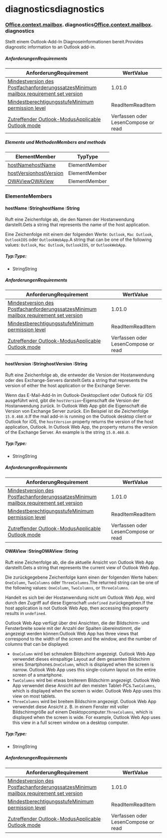
# <a name="diagnostics"></a><span data-ttu-id="9f67d-101">diagnostics</span><span class="sxs-lookup"><span data-stu-id="9f67d-101">diagnostics</span></span>

### <span data-ttu-id="9f67d-p101">[Office](Office.md)[.context](Office.context.md)[.mailbox](Office.context.mailbox.md). diagnostics</span><span class="sxs-lookup"><span data-stu-id="9f67d-p101">[Office](Office.md)[.context](Office.context.md)[.mailbox](Office.context.mailbox.md). diagnostics</span></span>

<span data-ttu-id="9f67d-104">Stellt einem Outlook-Add-In Diagnoseinformationen bereit.</span><span class="sxs-lookup"><span data-stu-id="9f67d-104">Provides diagnostic information to an Outlook add-in.</span></span>

##### <a name="requirements"></a><span data-ttu-id="9f67d-105">Anforderungen</span><span class="sxs-lookup"><span data-stu-id="9f67d-105">Requirements</span></span>

|<span data-ttu-id="9f67d-106">Anforderung</span><span class="sxs-lookup"><span data-stu-id="9f67d-106">Requirement</span></span>| <span data-ttu-id="9f67d-107">Wert</span><span class="sxs-lookup"><span data-stu-id="9f67d-107">Value</span></span>|
|---|---|
|[<span data-ttu-id="9f67d-108">Mindestversion des Postfachanforderungssatzes</span><span class="sxs-lookup"><span data-stu-id="9f67d-108">Minimum mailbox requirement set version</span></span>](/javascript/office/requirement-sets/outlook-api-requirement-sets)| <span data-ttu-id="9f67d-109">1.0</span><span class="sxs-lookup"><span data-stu-id="9f67d-109">1.0</span></span>|
|[<span data-ttu-id="9f67d-110">Mindestberechtigungsstufe</span><span class="sxs-lookup"><span data-stu-id="9f67d-110">Minimum permission level</span></span>](https://docs.microsoft.com/outlook/add-ins/understanding-outlook-add-in-permissions)| <span data-ttu-id="9f67d-111">ReadItem</span><span class="sxs-lookup"><span data-stu-id="9f67d-111">ReadItem</span></span>|
|[<span data-ttu-id="9f67d-112">Zutreffender Outlook-Modus</span><span class="sxs-lookup"><span data-stu-id="9f67d-112">Applicable Outlook mode</span></span>](https://docs.microsoft.com/outlook/add-ins/#extension-points)| <span data-ttu-id="9f67d-113">Verfassen oder Lesen</span><span class="sxs-lookup"><span data-stu-id="9f67d-113">Compose or read</span></span>|

##### <a name="members-and-methods"></a><span data-ttu-id="9f67d-114">Elemente und Methoden</span><span class="sxs-lookup"><span data-stu-id="9f67d-114">Members and methods</span></span>

| <span data-ttu-id="9f67d-115">Element</span><span class="sxs-lookup"><span data-stu-id="9f67d-115">Member</span></span> | <span data-ttu-id="9f67d-116">Typ</span><span class="sxs-lookup"><span data-stu-id="9f67d-116">Type</span></span> |
|--------|------|
| [<span data-ttu-id="9f67d-117">hostName</span><span class="sxs-lookup"><span data-stu-id="9f67d-117">hostName</span></span>](#hostname-string) | <span data-ttu-id="9f67d-118">Element</span><span class="sxs-lookup"><span data-stu-id="9f67d-118">Member</span></span> |
| [<span data-ttu-id="9f67d-119">hostVersion</span><span class="sxs-lookup"><span data-stu-id="9f67d-119">hostVersion</span></span>](#hostversion-string) | <span data-ttu-id="9f67d-120">Element</span><span class="sxs-lookup"><span data-stu-id="9f67d-120">Member</span></span> |
| [<span data-ttu-id="9f67d-121">OWAView</span><span class="sxs-lookup"><span data-stu-id="9f67d-121">OWAView</span></span>](#owaview-string) | <span data-ttu-id="9f67d-122">Element</span><span class="sxs-lookup"><span data-stu-id="9f67d-122">Member</span></span> |

### <a name="members"></a><span data-ttu-id="9f67d-123">Elemente</span><span class="sxs-lookup"><span data-stu-id="9f67d-123">Members</span></span>

####  <a name="hostname-string"></a><span data-ttu-id="9f67d-124">hostName :String</span><span class="sxs-lookup"><span data-stu-id="9f67d-124">hostName :String</span></span>

<span data-ttu-id="9f67d-125">Ruft eine Zeichenfolge ab, die den Namen der Hostanwendung darstellt.</span><span class="sxs-lookup"><span data-stu-id="9f67d-125">Gets a string that represents the name of the host application.</span></span>

<span data-ttu-id="9f67d-126">Eine Zeichenfolge mit einem der folgenden Werte: `Outlook`, `Mac Outlook`, `OutlookIOS` oder `OutlookWebApp`.</span><span class="sxs-lookup"><span data-stu-id="9f67d-126">A string that can be one of the following values: `Outlook`, `Mac Outlook`, `OutlookIOS`, or `OutlookWebApp`.</span></span>

##### <a name="type"></a><span data-ttu-id="9f67d-127">Typ:</span><span class="sxs-lookup"><span data-stu-id="9f67d-127">Type:</span></span>

*   <span data-ttu-id="9f67d-128">String</span><span class="sxs-lookup"><span data-stu-id="9f67d-128">String</span></span>

##### <a name="requirements"></a><span data-ttu-id="9f67d-129">Anforderungen</span><span class="sxs-lookup"><span data-stu-id="9f67d-129">Requirements</span></span>

|<span data-ttu-id="9f67d-130">Anforderung</span><span class="sxs-lookup"><span data-stu-id="9f67d-130">Requirement</span></span>| <span data-ttu-id="9f67d-131">Wert</span><span class="sxs-lookup"><span data-stu-id="9f67d-131">Value</span></span>|
|---|---|
|[<span data-ttu-id="9f67d-132">Mindestversion des Postfachanforderungssatzes</span><span class="sxs-lookup"><span data-stu-id="9f67d-132">Minimum mailbox requirement set version</span></span>](/javascript/office/requirement-sets/outlook-api-requirement-sets)| <span data-ttu-id="9f67d-133">1.0</span><span class="sxs-lookup"><span data-stu-id="9f67d-133">1.0</span></span>|
|[<span data-ttu-id="9f67d-134">Mindestberechtigungsstufe</span><span class="sxs-lookup"><span data-stu-id="9f67d-134">Minimum permission level</span></span>](https://docs.microsoft.com/outlook/add-ins/understanding-outlook-add-in-permissions)| <span data-ttu-id="9f67d-135">ReadItem</span><span class="sxs-lookup"><span data-stu-id="9f67d-135">ReadItem</span></span>|
|[<span data-ttu-id="9f67d-136">Zutreffender Outlook-Modus</span><span class="sxs-lookup"><span data-stu-id="9f67d-136">Applicable Outlook mode</span></span>](https://docs.microsoft.com/outlook/add-ins/#extension-points)| <span data-ttu-id="9f67d-137">Verfassen oder Lesen</span><span class="sxs-lookup"><span data-stu-id="9f67d-137">Compose or read</span></span>|

####  <a name="hostversion-string"></a><span data-ttu-id="9f67d-138">hostVersion :String</span><span class="sxs-lookup"><span data-stu-id="9f67d-138">hostVersion :String</span></span>

<span data-ttu-id="9f67d-139">Ruft eine Zeichenfolge ab, die entweder die Version der Hostanwendung oder des Exchange-Servers darstellt.</span><span class="sxs-lookup"><span data-stu-id="9f67d-139">Gets a string that represents the version of either the host application or the Exchange Server.</span></span>

<span data-ttu-id="9f67d-p102">Wenn das E-Mail-Add-In im Outlook-Desktopclient oder Outlook für iOS ausgeführt wird, gibt die `hostVersion`-Eigenschaft die Version der Hostanwendung zurück. In Outlook Web App gibt die Eigenschaft die Version von Exchange Server zurück. Ein Beispiel ist die Zeichenfolge `15.0.468.0`.</span><span class="sxs-lookup"><span data-stu-id="9f67d-p102">If the mail add-in is running on the Outlook desktop client or Outlook for iOS, the `hostVersion` property returns the version of the host application, Outlook. In Outlook Web App, the property returns the version of the Exchange Server. An example is the string `15.0.468.0`.</span></span>

##### <a name="type"></a><span data-ttu-id="9f67d-143">Typ:</span><span class="sxs-lookup"><span data-stu-id="9f67d-143">Type:</span></span>

*   <span data-ttu-id="9f67d-144">String</span><span class="sxs-lookup"><span data-stu-id="9f67d-144">String</span></span>

##### <a name="requirements"></a><span data-ttu-id="9f67d-145">Anforderungen</span><span class="sxs-lookup"><span data-stu-id="9f67d-145">Requirements</span></span>

|<span data-ttu-id="9f67d-146">Anforderung</span><span class="sxs-lookup"><span data-stu-id="9f67d-146">Requirement</span></span>| <span data-ttu-id="9f67d-147">Wert</span><span class="sxs-lookup"><span data-stu-id="9f67d-147">Value</span></span>|
|---|---|
|[<span data-ttu-id="9f67d-148">Mindestversion des Postfachanforderungssatzes</span><span class="sxs-lookup"><span data-stu-id="9f67d-148">Minimum mailbox requirement set version</span></span>](/javascript/office/requirement-sets/outlook-api-requirement-sets)| <span data-ttu-id="9f67d-149">1.0</span><span class="sxs-lookup"><span data-stu-id="9f67d-149">1.0</span></span>|
|[<span data-ttu-id="9f67d-150">Mindestberechtigungsstufe</span><span class="sxs-lookup"><span data-stu-id="9f67d-150">Minimum permission level</span></span>](https://docs.microsoft.com/outlook/add-ins/understanding-outlook-add-in-permissions)| <span data-ttu-id="9f67d-151">ReadItem</span><span class="sxs-lookup"><span data-stu-id="9f67d-151">ReadItem</span></span>|
|[<span data-ttu-id="9f67d-152">Zutreffender Outlook-Modus</span><span class="sxs-lookup"><span data-stu-id="9f67d-152">Applicable Outlook mode</span></span>](https://docs.microsoft.com/outlook/add-ins/#extension-points)| <span data-ttu-id="9f67d-153">Verfassen oder Lesen</span><span class="sxs-lookup"><span data-stu-id="9f67d-153">Compose or read</span></span>|

####  <a name="owaview-string"></a><span data-ttu-id="9f67d-154">OWAView :String</span><span class="sxs-lookup"><span data-stu-id="9f67d-154">OWAView :String</span></span>

<span data-ttu-id="9f67d-155">Ruft eine Zeichenfolge ab, die die aktuelle Ansicht von Outlook Web App darstellt.</span><span class="sxs-lookup"><span data-stu-id="9f67d-155">Gets a string that represents the current view of Outlook Web App.</span></span>

<span data-ttu-id="9f67d-156">Die zurückgegebene Zeichenfolge kann einen der folgenden Werte haben: `OneColumn`, `TwoColumns` oder `ThreeColumns`.</span><span class="sxs-lookup"><span data-stu-id="9f67d-156">The returned string can be one of the following values: `OneColumn`, `TwoColumns`, or `ThreeColumns`.</span></span>

<span data-ttu-id="9f67d-157">Handelt es sich bei der Hostanwendung nicht um Outlook Web App, wird durch den Zugriff auf diese Eigenschaft `undefined` zurückgegeben.</span><span class="sxs-lookup"><span data-stu-id="9f67d-157">If the host application is not Outlook Web App, then accessing this property results in `undefined`.</span></span>

<span data-ttu-id="9f67d-158">Outlook Web App verfügt über drei Ansichten, die der Bildschirm- und Fensterbreite sowie mit der Anzahl der Spalten übereinstimmt, die angezeigt werden können:</span><span class="sxs-lookup"><span data-stu-id="9f67d-158">Outlook Web App has three views that correspond to the width of the screen and the window, and the number of columns that can be displayed:</span></span>

*   <span data-ttu-id="9f67d-p103">`OneColumn` wird bei schmalem Bildschirm angezeigt. Outlook Web App verwendet dieses einspaltige Layout auf dem gesamten Bildschirm eines Smartphones.</span><span class="sxs-lookup"><span data-stu-id="9f67d-p103">`OneColumn`, which is displayed when the screen is narrow. Outlook Web App uses this single-column layout on the entire screen of a smartphone.</span></span>
*   <span data-ttu-id="9f67d-p104">`TwoColumns` wird bei etwas breiterem Bildschirm angezeigt. Outlook Web App verwendet diese Ansicht auf den meisten Tablet-PCs.</span><span class="sxs-lookup"><span data-stu-id="9f67d-p104">`TwoColumns`, which is displayed when the screen is wider. Outlook Web App uses this view on most tablets.</span></span>
*   <span data-ttu-id="9f67d-p105">`ThreeColumns` wird bei breitem Bildschirm angezeigt. Outlook Web App verwendet diese Ansicht z. B. in einem Fenster mit voller Bildschirmgröße auf einem Desktopcomputer.</span><span class="sxs-lookup"><span data-stu-id="9f67d-p105">`ThreeColumns`, which is displayed when the screen is wide. For example, Outlook Web App uses this view in a full screen window on a desktop computer.</span></span>

##### <a name="type"></a><span data-ttu-id="9f67d-165">Typ:</span><span class="sxs-lookup"><span data-stu-id="9f67d-165">Type:</span></span>

*   <span data-ttu-id="9f67d-166">String</span><span class="sxs-lookup"><span data-stu-id="9f67d-166">String</span></span>

##### <a name="requirements"></a><span data-ttu-id="9f67d-167">Anforderungen</span><span class="sxs-lookup"><span data-stu-id="9f67d-167">Requirements</span></span>

|<span data-ttu-id="9f67d-168">Anforderung</span><span class="sxs-lookup"><span data-stu-id="9f67d-168">Requirement</span></span>| <span data-ttu-id="9f67d-169">Wert</span><span class="sxs-lookup"><span data-stu-id="9f67d-169">Value</span></span>|
|---|---|
|[<span data-ttu-id="9f67d-170">Mindestversion des Postfachanforderungssatzes</span><span class="sxs-lookup"><span data-stu-id="9f67d-170">Minimum mailbox requirement set version</span></span>](/javascript/office/requirement-sets/outlook-api-requirement-sets)| <span data-ttu-id="9f67d-171">1.0</span><span class="sxs-lookup"><span data-stu-id="9f67d-171">1.0</span></span>|
|[<span data-ttu-id="9f67d-172">Mindestberechtigungsstufe</span><span class="sxs-lookup"><span data-stu-id="9f67d-172">Minimum permission level</span></span>](https://docs.microsoft.com/outlook/add-ins/understanding-outlook-add-in-permissions)| <span data-ttu-id="9f67d-173">ReadItem</span><span class="sxs-lookup"><span data-stu-id="9f67d-173">ReadItem</span></span>|
|[<span data-ttu-id="9f67d-174">Zutreffender Outlook-Modus</span><span class="sxs-lookup"><span data-stu-id="9f67d-174">Applicable Outlook mode</span></span>](https://docs.microsoft.com/outlook/add-ins/#extension-points)| <span data-ttu-id="9f67d-175">Verfassen oder Lesen</span><span class="sxs-lookup"><span data-stu-id="9f67d-175">Compose or read</span></span>|